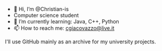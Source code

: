 - 👋 Hi, I’m @Christian-is
- Computer science student
- 🌱 I’m currently learning:
      Java, C++, Python
- 📫 How to reach me:
      cgiacovazzo@live.it
      
 I'll use GitHub mainly as an archive for my university projects.

<!---
Christian-is/Christian-is is a ✨ special ✨ repository because its `README.md` (this file) appears on your GitHub profile.
You can click the Preview link to take a look at your changes.
--->
